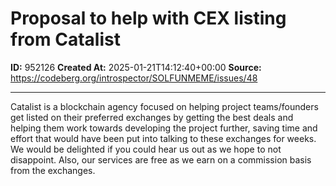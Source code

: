 # Proposal to help with CEX listing from Catalist

**ID:** 952126
**Created At:** 2025-01-21T14:12:40+00:00
**Source:** https://codeberg.org/introspector/SOLFUNMEME/issues/48

---

Catalist is a blockchain agency focused on helping project teams/founders get listed on their preferred exchanges by getting the best deals and helping them work towards developing the project further, saving time and effort that would have been put into talking to these exchanges for weeks. We would be delighted if you could hear us out as we hope to not disappoint. Also, our services are free as we earn on a commission basis from the exchanges. 